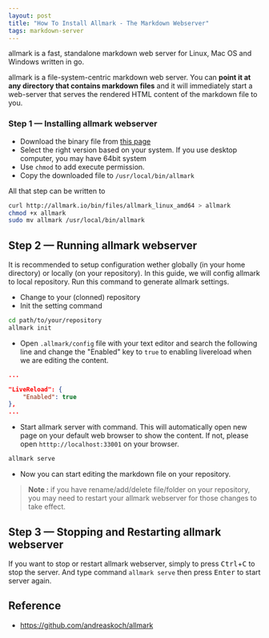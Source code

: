```yaml
---
layout: post
title: "How To Install Allmark - The Markdown Webserver"
tags: markdown-server
---
```

allmark is a fast, standalone markdown web server for Linux, Mac OS and Windows written in go.

allmark is a file-system-centric markdown web server. You can **point it at any directory that contains markdown files** and it will immediately start a web-server that serves the rendered HTML content of the markdown file to you.

### Step 1 — Installing allmark webserver

- Download the binary file from [this page](http://allmark.io/bin)
- Select the right version based on your system. If you use desktop computer, you may have 64bit system
- Use `chmod` to add execute permission.
- Copy the downloaded file to `/usr/local/bin/allmark`

All that step can be written to

```bash
curl http://allmark.io/bin/files/allmark_linux_amd64 > allmark
chmod +x allmark
sudo mv allmark /usr/local/bin/allmark
```

## Step 2 — Running allmark webserver

It is recommended to setup configuration wether globally (in your home directory) or locally (on your repository). In this guide, we will config allmark to local repository. Run this command to generate allmark settings.

- Change to your (clonned) repository
- Init the setting command

```bash
cd path/to/your/repository
allmark init
```

- Open `.allmark/config` file with your text editor and search the following line and change the "Enabled" key to `true` to enabling livereload when we are editing the content.

```json
...

"LiveReload": {
    "Enabled": true
},
...

```

- Start allmark server with command. This will automatically open new page on your default web browser to show the content. If not, please open `htttp://localhost:33001` on your browser.

```bash
allmark serve
```

- Now you can start editing the markdown file on your repository.

> **Note :** if you have rename/add/delete file/folder on your repository, you may need to restart your allmark webserver for those changes to take effect.

## Step 3 — Stopping and Restarting allmark webserver

If you want to stop or restart allmark webserver, simply to press <kbd>Ctrl</kbd>+<kbd>C</kbd> to stop the server. And type command `allmark serve` then press <kbd>Enter</kbd> to start server again.

## Reference

- https://github.com/andreaskoch/allmark
